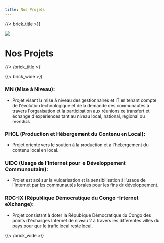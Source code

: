 ```yaml
---
title: Nos Projets
---
```

{{< brick_title >}}

![](/uploads/photos/bricks.png)

# Nos Projets

{{< /brick_title >}}

{{< brick_wide >}}

### MN (Mise à Niveau): 
- Projet visant la mise à niveau des gestionnaires et IT en tenant compte de l'évolution technologique et de la demande des communautés à travers l'organisation et la participation aux réunions de transfert et échange d'expériences tant au niveau local, national, régional ou mondial.
  
### PHCL (Production et Hébergement du Contenu en Local): 
- Projet orienté vers le soutien à la production et à l'hébergement du contenu local en local.
  
### UIDC (Usage de l’Internet pour le Développement Communautaire):
- Projet est axé sur la vulgarisation et la sensibilisation à l’usage de l’Internet par les communautés locales pour les fins de développement.

### RDC-IX (République Démocratique du Congo –Internet eXchange): 
- Projet consistant à doter la République Démocratique du Congo des points d'échanges Internet de niveau 2 à travers les différentes villes du pays pour que le trafic local reste local.

{{< /brick_wide >}}